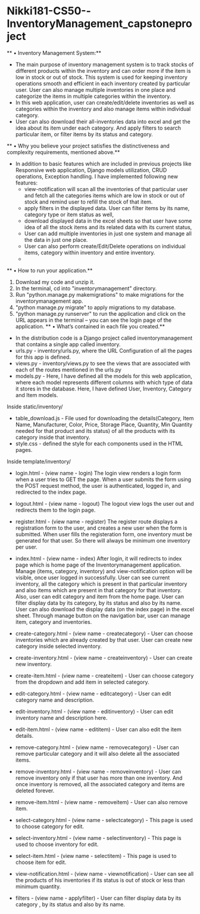 # Nikki181-CS50--InventoryManagement_capstoneproject
**
• Inventory Management System:**
- The main purpose of inventory management system is to track stocks of different products within the inventory and can order more if the item is low in stock or out of stock. This system is used for keeping inventory operations smooth and efficient in each inventory created by particular user. User can also manage multiple inventories in one place and categorize the items in multiple categories within the inventory.
- In this web application, user can create/edit/delete inventories as well as categories within the inventory and also manage items within individual category.
- User can also download their all-inventories data into excel and get the idea about its item under each category. And apply filters to search particular item, or filter items by its status and category.
	
**
• Why you believe your project satisfies the distinctiveness and complexity requirements, mentioned above.**

- In addition to basic features which are included in previous projects like Responsive web application, Django models utilization, CRUD operations, Exception handling. I have implemented following new features:   
	- view-notification will scan all the inventories of that particular user and fetch all the categories items which are low in stock or out of stock and remind user to refill the stock of that item.
  	- apply filters in the displayed data. User can filter items by its name, category type or item status as well, 
  	- download displayed data in the excel sheets so that user have some idea of all the stock items and its related data with its current status,
	- User can add multiple inventories in just one system and manage all the data in just one place.
	- User can also perform create/Edit/Delete operations on individual items, category within inventory and entire inventory.
	- 
**
• How to run your application.**

1.	Download my code and unzip it.
2.	In the terminal, cd into "inventorymanagement" directory.
3.	Run "python.manage.py makemigrations" to make migrations for the inventorymanagement app.
4.	"python manage.py migrate" to apply migrations to my database.
5.	"python manage.py runserver" to run the application and click on the URL appears in the terminal – you can see the login page of the application.
**
• What’s contained in each file you created.**

- In the distribution code is a Django project called inventorymanagement that contains a single app called inventory.
- urls.py - inventory/urls.py, where the URL Configuration of all the pages for this app is defined.
- views.py - inventory/views.py to see the views that are associated with each of the routes mentioned in the urls.py  
- models.py - Here, I have defined all the models for this web application, where each model represents different columns with which type of data it stores in the database. 
			   Here, I have defined User, Inventory, Category and Item models.

Inside static/inventory/
- table_download.js - File used for downloading the details(Category, Item Name, Manufacturer, Color, Price, Storage Place, Quantity, Min Quantity needed for that product and its status) of all the products with its category inside that inventory.
- style.css - defined the style for each components used in the HTML pages.

Inside template/inventory/
- login.html - (view name - login) The login view renders a login form when a user tries to GET the page. When a user submits the form using the POST request method, the user is authenticated, logged in, and redirected to the index page. 
- logout.html - (view name - logout) The logout view logs the user out and redirects them to the login page. 
- register.html - (view name - register) The register route displays a registration form to the user, and creates a new user when the form is submitted. When user fills the registeration form, one inventory must be generated for that user. So there will always be minimum one inventory per user.
- index.html - (view name - index) After login, it will redirects to index page which is home page of the Inventorymanagement application. Manage (items, category, inventory) and view-notification option will be visible, once user logged in successfully.
				  User can see current inventory, all the category which is present in that particular inventory and also items which are present in that category for that inventory.
				  Also, user can edit category and item from the home page.
  			 	  User can filter display data by its category, by its status and also by its name.
				  User can also download the display data (on the index page) in the excel sheet. 
				  Through manage button on the navigation bar, user can manage item, category and inventories.

- create-category.html - (view name - createcategory) - User can choose inventories which are already created by that user. User can create new category inside selected inventory.
- create-inventory.html - (view name - createinventory) - User can create new inventory.
- create-item.html - (view name - createitem) - User can choose category from the dropdown and add item in selected category.

- edit-category.html - (view name - editcategory) - User can edit category name and description.
- edit-inventory.html - (view name - editinventory) - User can edit inventory name and description here.
- edit-item.html - (view name - edititem) - User can also edit the item details.

- remove-category.html - (view name - removecategory) - User can remove particular category and it will also delete all the associated items.
- remove-inventory.html - (view name - removeinventory) - User can remove inventory only if that user has more than one inventory. And once inventory is removed, all the associated category and items are deleted forever.
- remove-item.html - (view name - removeitem) - User can also remove item.

- select-category.html - (view name - selectcategory) - This page is used to choose category for edit.
- select-inventory.html - (view name - selectinventory) - This page is used to choose inventory for edit.
- select-item.html - (view name - selectitem) - This page is used to choose item for edit.

- view-notification.html - (view name - viewnotification) -  User can see all the products of his inventories if its status is out of stock or less than minimum quantity.
- filters - (view name - applyfilter) - User can filter display data by its category , by its status and also by its name.

